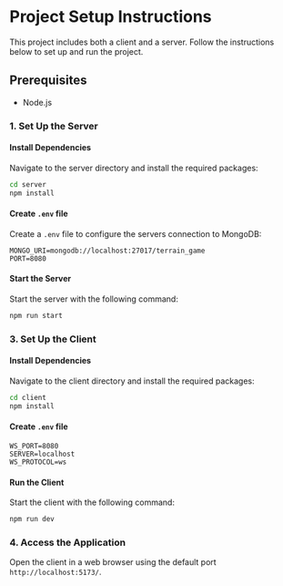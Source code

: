 # Project Setup Instructions

This project includes both a client and a server. Follow the instructions below to set up and run the project.

## Prerequisites

- Node.js


### 1. Set Up the Server
#### Install Dependencies
Navigate to the server directory and install the required packages:
```bash
cd server
npm install
```

#### Create `.env` file
Create a `.env` file to configure the servers connection to MongoDB:
```dotenv
MONGO_URI=mongodb://localhost:27017/terrain_game
PORT=8080
```

#### Start the Server
Start the server with the following command:
```bash
npm run start
```

### 3. Set Up the Client
#### Install Dependencies
Navigate to the client directory and install the required packages:
```bash
cd client
npm install
```

#### Create `.env` file
```dotenv
WS_PORT=8080                              
SERVER=localhost 
WS_PROTOCOL=ws                        
```

#### Run the Client
Start the client with the following command:
```bash
npm run dev
```

### 4. Access the Application
Open the client in a web browser using the default port `http://localhost:5173/`.